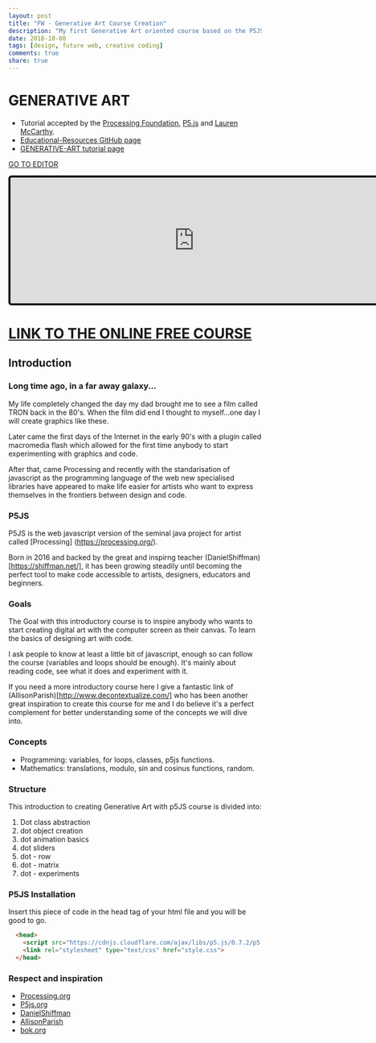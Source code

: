 ```yaml
---
layout: post
title: "FW - Generative Art Course Creation"
description: "My first Generative Art oriented course based on the P5JS Library"
date: 2018-10-08
tags: [design, future web, creative coding]
comments: true
share: true
---
```


# GENERATIVE ART 
* Tutorial accepted by the [Processing Foundation](https://processing.org), [P5.js](http://p5js.org) and [Lauren McCarthy](http://www.lauren-mccarthy.com).
* [Educational-Resources GitHub page](https://github.com/processing/p5.js/wiki/Educational-Resources)
* [GENERATIVE-ART tutorial page](http://ga-course.surge.sh/)

[GO TO EDITOR](http://ga-course.surge.sh/)

<iframe
frameborder="0"
border="0" 
cellspacing="0"
style="
width: 732px; 
height: 250px; 
border: 4px solid #000000;
border-radius: 6px;
overflow: hidden;
position: relative;"
scrolling="no"
src="https://editor.p5js.org/embed/rkMk2btKm"></iframe>

# [LINK TO THE ONLINE FREE COURSE](http://ga-course.surge.sh/)

## Introduction

### Long time ago, in a far away galaxy...
My life completely changed the day my dad brought me to see a film called TRON back in the 80's. When the film did end I thought to myself...one day I will create graphics like these.

Later came the first days of the Internet in the early 90's with a plugin called macromedia flash which allowed for the first time anybody to start experimenting with graphics and code. 

After that, came Processing and recently with the standarisation of javascript as the programming language of the web new specialised libraries have appeared to make life easier for artists who want to express themselves in the frontiers between design and code.

### P5JS
P5JS is the web javascript version of the seminal java project for artist called [Processing] (https://processing.org/). 

Born in 2016 and backed by the great and inspirng teacher (DanielShiffman)[https://shiffman.net/], it has been growing steadily until becoming the perfect tool to make code accessible to artists, designers, educators and beginners.

### Goals
The Goal with this introductory course is to inspire anybody who wants to start creating digital art with the computer screen as their canvas. To learn the basics of designing art with code.

I ask people to know at least a little bit of javascript, enough so can follow the course (variables and loops should be enough). It's mainly about reading code, see what it does and experiment with it.

If you need a more introductory course here I give a fantastic link of (AllisonParish)[http://www.decontextualize.com/] who has been another great inspiration to create this course for me and I do believe it's a perfect complement for better understanding some of the concepts we will dive into.

### Concepts
* Programming: variables, for loops, classes, p5js functions.
* Mathematics: translations, modulo, sin and cosinus functions, random.

### Structure
This introduction to creating Generative Art with p5JS course is divided into:

1. Dot class abstraction
2. dot object creation
3. dot animation basics
4. dot sliders
5. dot - row
6. dot - matrix
7. dot - experiments

### P5JS Installation
Insert this piece of code in the head tag of your html file and you will be good to go.

```html
  <head>
    <script src="https://cdnjs.cloudflare.com/ajax/libs/p5.js/0.7.2/p5.min.js"></script>
    <link rel="stylesheet" type="text/css" href="style.css">
  </head>
```

### Respect and inspiration

* [Processing.org](https://processing.org/)
* [P5js.org](https://p5js.org/)
* [DanielShiffman](https://shiffman.net/)
* [AllisonParish](http://www.decontextualize.com/)
* [bok.org](https://bost.ocks.org/mike/)


